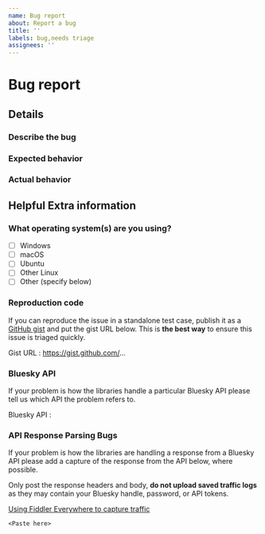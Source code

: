 ```yaml
---
name: Bug report
about: Report a bug
title: ''
labels: bug,needs triage
assignees: ''
---
```


<!-- Have you searched the existing issues to see if your bug is already reported? -->

# Bug report 

## Details
### Describe the bug

<!--Please replace this line with a clear and concise description of the bug.-->

### Expected behavior

<!--Please replace this line with a clear and concise description of what you expected to happen.-->

### Actual behavior

<!--Please replace this line with with a clear and concise description of what you expected to happen.-->

## Helpful Extra information

### What operating system(s) are you using?

- [ ] Windows
- [ ] macOS
- [ ] Ubuntu
- [ ] Other Linux
- [ ] Other (specify below)

### Reproduction code

If you can reproduce the issue in a standalone test case, publish it as a [GitHub gist](https://gist.github.com) and put the gist URL below.
This is **the best way** to ensure this issue is triaged quickly.

Gist URL : https://gist.github.com/...

### Bluesky API

If your problem is how the libraries handle a particular Bluesky API please tell us which API the problem refers to.

Bluesky API : 

### API Response Parsing Bugs

If your problem is how the libraries are handling a response from a Bluesky API please add a capture of the response from the API below, where possible.

Only post the response headers and body, **do not upload saved traffic logs** as they may contain your Bluesky handle, password, or API tokens.

[Using Fiddler Everywhere to capture traffic](https://docs.telerik.com/fiddler-everywhere/capture-traffic/capture-system-traffic)

```
<Paste here>
```

